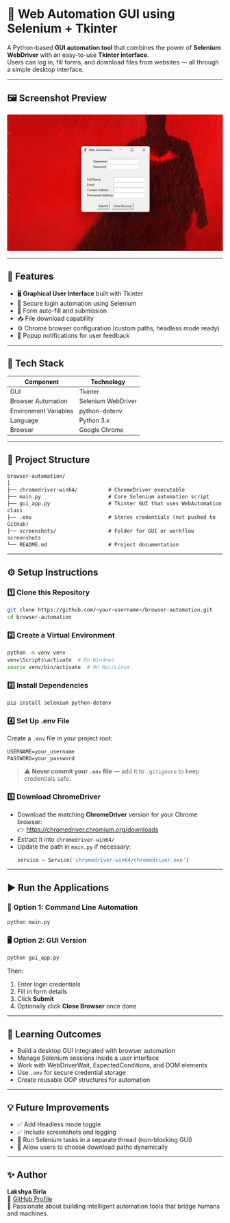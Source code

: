 # 🧠 Web Automation GUI using Selenium + Tkinter

A Python-based **GUI automation tool** that combines the power of **Selenium WebDriver** with an easy-to-use **Tkinter interface**.  
Users can log in, fill forms, and download files from websites — all through a simple desktop interface.

---

## 🖼️ Screenshot Preview



![GUI Screenshot](screenshot/screenshot.png)

---

## 🚀 Features

- 🖥️ **Graphical User Interface** built with Tkinter  
- 🔐 Secure login automation using Selenium  
- 🧭 Form auto-fill and submission  
- 📥 File download capability  
- ⚙️ Chrome browser configuration (custom paths, headless mode ready)  
- 💬 Popup notifications for user feedback  

---

## 🧩 Tech Stack

| Component | Technology |
|------------|-------------|
| GUI | Tkinter |
| Browser Automation | Selenium WebDriver |
| Environment Variables | python-dotenv |
| Language | Python 3.x |
| Browser | Google Chrome |

---

## 📂 Project Structure

```
browser-automation/
│
├── chromedriver-win64/          # ChromeDriver executable
├── main.py                      # Core Selenium automation script
├── gui_app.py                   # Tkinter GUI that uses WebAutomation class
├── .env                         # Stores credentials (not pushed to GitHub)
├── screenshots/                 # Folder for GUI or workflow screenshots
└── README.md                    # Project documentation
```

---

## ⚙️ Setup Instructions

### 1️⃣ Clone this Repository
```bash
git clone https://github.com/<your-username>/browser-automation.git
cd browser-automation
```

### 2️⃣ Create a Virtual Environment
```bash
python -m venv venv
venv\Scripts\activate  # On Windows
source venv/bin/activate  # On Mac/Linux
```

### 3️⃣ Install Dependencies
```bash
pip install selenium python-dotenv
```

### 4️⃣ Set Up .env File
Create a `.env` file in your project root:
```
USERNAME=your_username
PASSWORD=your_password
```

> ⚠️ **Never commit your `.env` file** — add it to `.gitignore` to keep credentials safe.

### 5️⃣ Download ChromeDriver
- Download the matching **ChromeDriver** version for your Chrome browser:  
  👉 https://chromedriver.chromium.org/downloads  
- Extract it into `chromedriver-win64/`  
- Update the path in `main.py` if necessary:
  ```python
  service = Service('chromedriver-win64/chromedriver.exe')
  ```

---

## ▶️ Run the Applications

### 🧠 Option 1: Command Line Automation
```bash
python main.py
```

### 🖥️ Option 2: GUI Version
```bash
python gui_app.py
```

Then:
1. Enter login credentials  
2. Fill in form details  
3. Click **Submit**  
4. Optionally click **Close Browser** once done  

---

## 🧠 Learning Outcomes

- Build a desktop GUI integrated with browser automation  
- Manage Selenium sessions inside a user interface  
- Work with WebDriverWait, ExpectedConditions, and DOM elements  
- Use `.env` for secure credential storage  
- Create reusable OOP structures for automation  

---

## 💡 Future Improvements

- ✅ Add Headless mode toggle  
- ✅ Include screenshots and logging  
- 🧵 Run Selenium tasks in a separate thread (non-blocking GUI)  
- 📁 Allow users to choose download paths dynamically  

---

## ✨ Author

**Lakshya Birla**  
🔗 [GitHub Profile](https://github.com/<your-username>)  
💼 Passionate about building intelligent automation tools that bridge humans and machines.
